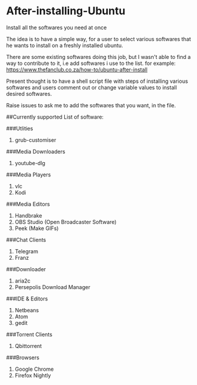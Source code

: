 # After-installing-Ubuntu
Install all the softwares you need at once

The idea is to have a simple way, for a user to select various softwares that he wants to install on a freshly installed ubuntu.

There are some existing softwares doing this job, but I wasn't able to find a way to contribute to it, i.e add softwares i use to the list.
for example: https://www.thefanclub.co.za/how-to/ubuntu-after-install

Present thought is to have a shell script file with steps of installing various softwares and users comment out or change variable values to install desired softwares.

Raise issues to ask me to add the softwares that you want, in the file.

##Currently supported List of software:

###Utlities
1. grub-customiser

###Media Downloaders
1. youtube-dlg

###Media Players
1. vlc
2. Kodi

###Media Editors
1. Handbrake
2. OBS Studio (Open Broadcaster Software)
3. Peek (Make GIFs)

###Chat Clients
1. Telegram
2. Franz

###Downloader
1. aria2c
2. Persepolis Download Manager

###IDE & Editors
1. Netbeans
2. Atom
3. gedit

###Torrent Clients
1. Qbittorrent

###Browsers
1. Google Chrome
2. Firefox Nightly
 
